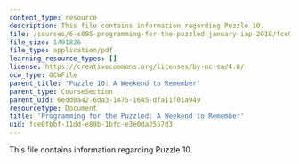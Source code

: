 ```yaml
---
content_type: resource
description: This file contains information regarding Puzzle 10.
file: /courses/6-s095-programming-for-the-puzzled-january-iap-2018/fce0fbbf11dde89b1bfce3e0da2557d3_MIT6_S095IAP18_Puzzle_10.pdf
file_size: 1491826
file_type: application/pdf
learning_resource_types: []
license: https://creativecommons.org/licenses/by-nc-sa/4.0/
ocw_type: OCWFile
parent_title: 'Puzzle 10: A Weekend to Remember'
parent_type: CourseSection
parent_uid: 6edd0a42-6da3-1475-1645-dfa11f01a949
resourcetype: Document
title: 'Programming for the Puzzled: A Weekend to Remember'
uid: fce0fbbf-11dd-e89b-1bfc-e3e0da2557d3
---
```

This file contains information regarding Puzzle 10.
